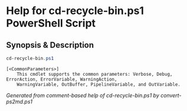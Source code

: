 # Help for cd-recycle-bin.ps1 PowerShell Script

## Synopsis & Description
```powershell
cd-recycle-bin.ps1 

```

```
[<CommonParameters>]
    This cmdlet supports the common parameters: Verbose, Debug, ErrorAction, ErrorVariable, WarningAction, 
    WarningVariable, OutBuffer, PipelineVariable, and OutVariable.
```

*Generated from comment-based help of cd-recycle-bin.ps1 by convert-ps2md.ps1*
